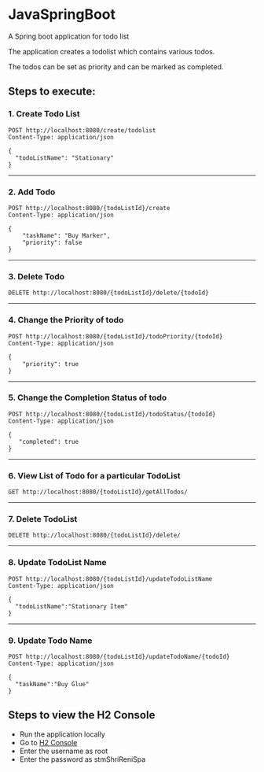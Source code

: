 # JavaSpringBoot
A Spring boot application for todo list

The application creates a todolist which contains various todos.

The todos can be set as priority and can be marked as completed. 

## Steps to execute:

### 1. Create Todo List
```
POST http://localhost:8080/create/todolist
Content-Type: application/json

{
  "todoListName": "Stationary"
}
```

---
### 2. Add Todo
```
POST http://localhost:8080/{todoListId}/create
Content-Type: application/json

{
    "taskName": "Buy Marker",
    "priority": false
}
```

---
### 3. Delete Todo
`DELETE http://localhost:8080/{todoListId}/delete/{todoId}`

---
### 4. Change the Priority of todo
```
POST http://localhost:8080/{todoListId}/todoPriority/{todoId}
Content-Type: application/json

{
    "priority": true
}
```

---
### 5. Change the Completion Status of todo

```
POST http://localhost:8080/{todoListId}/todoStatus/{todoId}
Content-Type: application/json

{
   "completed": true
}
```


---
### 6. View List of Todo for a particular TodoList

`GET http://localhost:8080/{todoListId}/getAllTodos/`



---
### 7. Delete TodoList
`DELETE http://localhost:8080/{todoListId}/delete/`



---
### 8. Update TodoList Name
```
POST http://localhost:8080/{todoListId}/updateTodoListName
Content-Type: application/json

{
  "todoListName":"Stationary Item"
}
```

---
### 9. Update Todo Name

```
POST http://localhost:8080/{todoListId}/updateTodoName/{todoId}
Content-Type: application/json

{
  "taskName":"Buy Glue"
}
```

## Steps to view the H2 Console
- Run the application locally
- Go to <a href="http://localhost:8080/h2-console/" target="_blank">H2 Console</a>
- Enter the username as root
- Enter the password as stmShriReniSpa